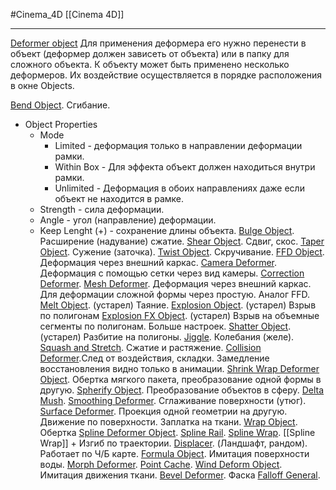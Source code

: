 #Cinema_4D 
[[Cinema 4D]]
_______
[Deformer object](https://help.maxon.net/c4d/2023/en-us/Default.htm#html/5460.html?TocPath=Create%2520Menu%257CDeformer%2520Object%257C_____0)
Для применения деформера его нужно перенести в объект (деформер должен зависеть от объекта) или в папку для сложного объекта.
К объекту может быть применено несколько деформеров. Их воздействие осуществляется в порядке расположения в окне Objects.

[Bend Object](https://help.maxon.net/c4d/2023/en-us/Content/html/OBEND.html?TocPath=Create%2520Menu%257CDeformer%2520Object%257CBend%2520Object%257C_____0). Сгибание.
 - Object Properties
	- Mode
		 - Limited - деформация только в направлении деформации рамки. 
		 - Within Box - Для эффекта объект должен находиться внутри рамки.
		 - Unlimited - Деформация в обоих направлениях даже если объект не находится в рамке.
	- Strength - сила деформации.
	- Angle - угол (направление) деформации.
	- Keep Lenght (+) - сохранение длины объекта. 
[Bulge Object](https://help.maxon.net/c4d/2023/en-us/Content/html/OBULGE.html?TocPath=Create%2520Menu%257CDeformer%2520Object%257CBulge%2520Object%257C_____0). Расширение (надувание) сжатие.
[Shear Object](https://help.maxon.net/c4d/2023/en-us/Content/html/OSHEAR.html?TocPath=Create%2520Menu%257CDeformer%2520Object%257CShear%2520Object%257C_____0). Сдвиг, скос.
[Taper Object](https://help.maxon.net/c4d/2023/en-us/Content/html/OTAPER.html?TocPath=Create%2520Menu%257CDeformer%2520Object%257CTaper%2520Object%257C_____0). Сужение (заточка).
[Twist Object](https://help.maxon.net/c4d/2023/en-us/Content/html/OTWIST.html?TocPath=Create%2520Menu%257CDeformer%2520Object%257CTwist%2520Object%257C_____0). Скручивание.
[FFD Object](https://help.maxon.net/c4d/2023/en-us/Content/html/OFFD.html?TocPath=Create%2520Menu%257CDeformer%2520Object%257CFFD%2520Object%257C_____0). Деформация через внешний каркас.
[Camera Deformer](https://help.maxon.net/c4d/2023/en-us/Content/html/OCACAMDEFORMER.html?TocPath=Create%2520Menu%257CDeformer%2520Object%257CCamera%2520Deformer%257C_____0). Деформация с помощью сетки через вид камеры. 
[Correction Deformer](https://help.maxon.net/c4d/2023/en-us/Content/html/OCACORRECTIONDEFORMER.html?TocPath=Create%2520Menu%257CDeformer%2520Object%257CCorrection%2520Deformer%257C_____0).
[Mesh Deformer](https://help.maxon.net/c4d/2023/en-us/Content/html/OCAMESHDEFORMER.html?TocPath=Create%2520Menu%257CDeformer%2520Object%257CMesh%2520Deformer%257C_____0). Деформация через внешний каркас. Для деформации сложной формы через простую. Аналог FFD.
[Melt Object](https://help.maxon.net/c4d/2023/en-us/Content/html/OMELT.html?TocPath=Create%2520Menu%257CDeformer%2520Object%257CMelt%2520Object%257C_____0). (устарел) Таяние.
[Explosion Object](https://help.maxon.net/c4d/2023/en-us/Content/html/OEXPLOSION.html?TocPath=Create%2520Menu%257CDeformer%2520Object%257CExplosion%2520Object%257C_____0). (устарел) Взрыв по полигонам
[Explosion FX Object](https://help.maxon.net/c4d/2023/en-us/Content/html/OEXPLOSIONFX.html?TocPath=Create%2520Menu%257CDeformer%2520Object%257CExplosion%2520FX%2520Object%257C_____0). (устарел) Взрыв на объемные сегменты по полигонам. Больше настроек.
[Shatter Object](https://help.maxon.net/c4d/2023/en-us/Content/html/OSHATTER.html?TocPath=Create%2520Menu%257CDeformer%2520Object%257CShatter%2520Object%257C_____0). (устарел) Разбитие на полигоны.
[Jiggle](https://help.maxon.net/c4d/2023/en-us/Content/html/OCAJIGGLE.html?TocPath=Create%2520Menu%257CDeformer%2520Object%257CJiggle%257C_____0). Колебания (желе).
[Squash and Stretch](https://help.maxon.net/c4d/2023/en-us/Content/html/OCASQUASH.html?TocPath=Create%2520Menu%257CDeformer%2520Object%257CSquash%2520and%2520Stretch%257C_____0). Сжатие и растяжение.
[Collision Deformer](https://help.maxon.net/c4d/2023/en-us/Content/html/OCACOLLISIONDEFORMER.html?TocPath=Create%2520Menu%257CDeformer%2520Object%257CCollision%2520Deformer%257C_____0).След от воздействия, складки. Замедление восстановления видно только в анимации.
[Shrink Wrap Deformer Object](https://help.maxon.net/c4d/2023/en-us/Content/html/OSHRINKWRAPDEFORMER.html?TocPath=Create%2520Menu%257CDeformer%2520Object%257CShrink%2520Wrap%2520Deformer%2520Object%257C_____0). Обертка мягкого пакета, преобразование одной формы в другую.
[Spherify Object](https://help.maxon.net/c4d/2023/en-us/Content/html/OSPHERIFY.html?TocPath=Create%2520Menu%257CDeformer%2520Object%257CSpherify%2520Object%257C_____0). Преобразование объектов в сферу.
[Delta Mush](https://help.maxon.net/c4d/2023/en-us/Content/html/ODELTAMUSHDEFORMER.html?TocPath=Create%2520Menu%257CDeformer%2520Object%257CDelta%2520Mush%257C_____0).
[Smoothing Deformer](https://help.maxon.net/c4d/2023/en-us/Content/html/OCASMOOTHDEFORMER.html?TocPath=Create%2520Menu%257CDeformer%2520Object%257CSmoothing%2520Deformer%257C_____0). Сглаживание поверхности (утюг).
[Surface Deformer](https://help.maxon.net/c4d/2023/en-us/Content/html/OCASURFACEDEFORMER.html?TocPath=Create%2520Menu%257CDeformer%2520Object%257CSurface%2520Deformer%257C_____0). Проекция одной геометрии на другую. Движение по поверхности. Заплатка на ткани.
[Wrap Object](https://help.maxon.net/c4d/2023/en-us/Content/html/OWRAP.html?TocPath=Create%2520Menu%257CDeformer%2520Object%257CWrap%2520Object%257C_____0). Обертка
[Spline Deformer Object](https://help.maxon.net/c4d/2023/en-us/Content/html/OSPLINEDEFORMER.html?TocPath=Create%2520Menu%257CDeformer%2520Object%257CSpline%2520Deformer%2520Object%257C_____0).
[Spline Rail](https://help.maxon.net/c4d/2023/en-us/Content/html/OSPLINERAIL.html?TocPath=Create%2520Menu%257CDeformer%2520Object%257CSpline%2520Rail%257C_____0).
[Spline Wrap](https://help.maxon.net/c4d/2023/en-us/Content/html/OMOGRAPH_SPLINEWRAP.html?TocPath=Create%2520Menu%257CDeformer%2520Object%257CSpline%2520Wrap%257C_____0).  [[Spline Wrap]] + Изгиб по траектории. 
[Displacer](https://help.maxon.net/c4d/2023/en-us/Content/html/OMOGRAPH_DISPLACER.html?TocPath=Create%2520Menu%257CDeformer%2520Object%257CDisplacer%257C_____0). (Ландшафт, рандом). Работает по Ч/Б карте.
[Formula Object](https://help.maxon.net/c4d/2023/en-us/Content/html/OFORMULA.html?TocPath=Create%2520Menu%257CDeformer%2520Object%257CFormula%2520Object%257C_____0). Имитация поверхности воды.
[Morph Deformer](https://help.maxon.net/c4d/2023/en-us/Content/html/OCAMORPHDEFORMER.html?TocPath=Create%2520Menu%257CDeformer%2520Object%257CMorph%2520Deformer%257C_____0).
[Point Cache](https://help.maxon.net/c4d/2023/en-us/Content/html/OCACACHEDEFORMER.html?TocPath=Create%2520Menu%257CDeformer%2520Object%257CPoint%2520Cache%257C_____0).
[Wind Deform Object](https://help.maxon.net/c4d/2023/en-us/Content/html/OWINDDEFORM.html?TocPath=Create%2520Menu%257CDeformer%2520Object%257CWind%2520Deform%2520Object%257C_____0). Имитация движения ткани.
[Bevel Deformer](https://help.maxon.net/c4d/2023/en-us/Content/html/OBEVEL.html?TocPath=Create%2520Menu%257CDeformer%2520Object%257CBevel%2520Deformer%257C_____0). Фаска
[Falloff General](https://help.maxon.net/c4d/2023/en-us/Content/html/53366.html?TocPath=Create%2520Menu%257CDeformer%2520Object%257CFalloff%2520General%257C_____0).